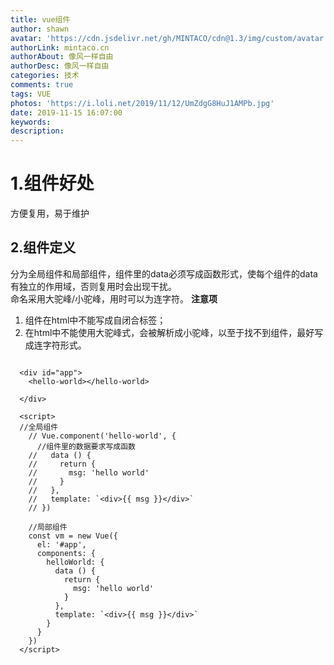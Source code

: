 ```yaml
---
title: vue组件
author: shawn
avatar: 'https://cdn.jsdelivr.net/gh/MINTACO/cdn@1.3/img/custom/avatar.jpg'
authorLink: mintaco.cn
authorAbout: 像风一样自由
authorDesc: 像风一样自由
categories: 技术
comments: true
tags: VUE
photos: 'https://i.loli.net/2019/11/12/UmZdgG8HuJ1AMPb.jpg'
date: 2019-11-15 16:07:00
keywords:
description:
---
```

# 1.组件好处
方便复用，易于维护

## 2.组件定义
分为全局组件和局部组件，组件里的data必须写成函数形式，使每个组件的data有独立的作用域，否则复用时会出现干扰。  
命名采用大驼峰/小驼峰，用时可以为连字符。
**注意项**
 1. 组件在html中不能写成自闭合标签；
 2. 在html中不能使用大驼峰式，会被解析成小驼峰，以至于找不到组件，最好写成连字符形式。

```

  <div id="app">
    <hello-world></hello-world>

  </div>
  
  <script> 
  //全局组件
    // Vue.component('hello-world', {
      //组件里的数据要求写成函数
    //   data () {
    //     return {
    //       msg: 'hello world'
    //     }
    //   },
    //   template: `<div>{{ msg }}</div>`
    // })

    //局部组件
    const vm = new Vue({
      el: '#app',
      components: {
        helloWorld: {
          data () {
            return {
              msg: 'hello world'
            }
          },
          template: `<div>{{ msg }}</div>`
        }
      }
    }) 
  </script>
```
